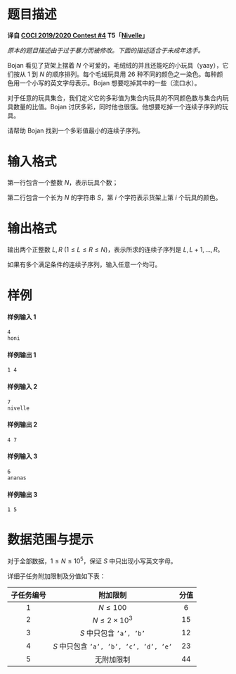 
# 题目描述

**译自 [COCI 2019/2020 Contest #4](https://hsin.hr/coci/archive/2019_2020/) T5「[Nivelle](https://hsin.hr/coci/archive/2019_2020/contest4_tasks.pdf)」**

*原本的题目描述由于过于暴力而被修改。下面的描述适合于未成年选手。*

Bojan 看见了货架上摆着 $N$ 个可爱的，毛绒绒的并且还能吃的小玩具（yaay），它们按从 $1$ 到 $N$ 的顺序排列。每个毛绒玩具用 $26$ 种不同的颜色之一染色。每种颜色用一个小写的英文字母表示。Bojan 想要吃掉其中的一些（流口水）。

对于任意的玩具集合，我们定义它的多彩值为集合内玩具的不同颜色数与集合内玩具数量的比值。Bojan 讨厌多彩，同时他也很饿。他想要吃掉一个连续子序列的玩具。

请帮助 Bojan 找到一个多彩值最小的连续子序列。

# 输入格式

第一行包含一个整数 $N$，表示玩具个数；

第二行包含一个长为 $N$ 的字符串 $S$，第 $i$ 个字符表示货架上第 $i$ 个玩具的颜色。

# 输出格式

输出两个正整数 $L,R\ (1\le L\le R\le N)$，表示所求的连续子序列是 $L,L+1,\ldots ,R$。

如果有多个满足条件的连续子序列，输入任意一个均可。

# 样例

#### 样例输入 1
```plain
4
honi
```
#### 样例输出 1
```plain
1 4
```
#### 样例输入 2
```plain
7
nivelle
```
#### 样例输出 2
```plain
4 7
```
#### 样例输入 3
```plain
6
ananas
```
#### 样例输出 3
```plain
1 5
```

# 数据范围与提示

对于全部数据，$1\le N\le 10^5$，保证 $S$ 中只出现小写英文字母。

详细子任务附加限制及分值如下表：

|子任务编号|附加限制|分值|
|:-:|:-:|:-:|
|$1$|$N\le 100$|$6$|
|$2$|$N\le 2\times 10^3$|$15$|
|$3$|$S$ 中只包含 $\texttt{'a', 'b'}$|$12$|
|$4$|$S$ 中只包含 $\texttt{'a', 'b', 'c', 'd', 'e'}$|$23$|
|$5$|无附加限制|$44$|

